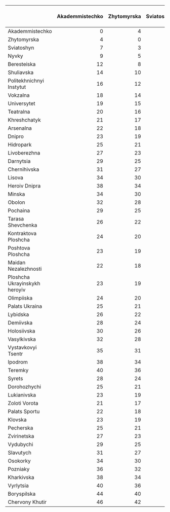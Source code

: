 |                               |   Akademmistechko |   Zhytomyrska |   Sviatoshyn |   Nyvky |   Beresteiska |   Shuliavska |   Politekhnichnyi Instytut |   Vokzalna |   Universytet |   Teatralna |   Khreshchatyk |   Arsenalna |   Dnipro |   Hidropark |   Livoberezhna |   Darnytsia |   Chernihivska |   Lisova |   Heroiv Dnipra |   Minska |   Obolon |   Pochaina |   Tarasa Shevchenka |   Kontraktova Ploshcha |   Poshtova Ploshcha |   Maidan Nezalezhnosti |   Ploshcha Ukrayinskykh heroyiv |   Olimpiiska |   Palats Ukraina |   Lybidska |   Demiivska |   Holosiivska |   Vasylkivska |   Vystavkovyi Tsentr |   Ipodrom |   Teremky |   Syrets |   Dorohozhychi |   Lukianivska |   Zoloti Vorota |   Palats Sportu |   Klovska |   Pecherska |   Zvirinetska |   Vydubychi |   Slavutych |   Osokorky |   Pozniaky |   Kharkivska |   Vyrlytsia |   Boryspilska |   Chervony Khutir |
|:------------------------------|------------------:|--------------:|-------------:|--------:|--------------:|-------------:|---------------------------:|-----------:|--------------:|------------:|---------------:|------------:|---------:|------------:|---------------:|------------:|---------------:|---------:|----------------:|---------:|---------:|-----------:|--------------------:|-----------------------:|--------------------:|-----------------------:|--------------------------------:|-------------:|-----------------:|-----------:|------------:|--------------:|--------------:|---------------------:|----------:|----------:|---------:|---------------:|--------------:|----------------:|----------------:|----------:|------------:|--------------:|------------:|------------:|-----------:|-----------:|-------------:|------------:|--------------:|------------------:|
| Akademmistechko               |                 0 |             4 |            7 |       9 |            12 |           14 |                         16 |         18 |            19 |          20 |             21 |          22 |       23 |          25 |             27 |          29 |             31 |       34 |              38 |       34 |       32 |         29 |                  26 |                     24 |                  23 |                     22 |                              23 |           24 |               25 |         26 |          28 |            30 |            32 |                   35 |        38 |        40 |       28 |             25 |            23 |              21 |              22 |        23 |          25 |            27 |          29 |          31 |         34 |         36 |           38 |          40 |            44 |                46 |
| Zhytomyrska                   |                 4 |             0 |            3 |       5 |             8 |           10 |                         12 |         14 |            15 |          16 |             17 |          18 |       19 |          21 |             23 |          25 |             27 |       30 |              34 |       30 |       28 |         25 |                  22 |                     20 |                  19 |                     18 |                              19 |           20 |               21 |         22 |          24 |            26 |            28 |                   31 |        34 |        36 |       24 |             21 |            19 |              17 |              18 |        19 |          21 |            23 |          25 |          27 |         30 |         32 |           34 |          36 |            40 |                42 |
| Sviatoshyn                    |                 7 |             3 |            0 |       2 |             5 |            7 |                          9 |         11 |            12 |          13 |             14 |          15 |       16 |          18 |             20 |          22 |             24 |       27 |              31 |       27 |       25 |         22 |                  19 |                     17 |                  16 |                     15 |                              16 |           17 |               18 |         19 |          21 |            23 |            25 |                   28 |        31 |        33 |       21 |             18 |            16 |              14 |              15 |        16 |          18 |            20 |          22 |          24 |         27 |         29 |           31 |          33 |            37 |                39 |
| Nyvky                         |                 9 |             5 |            2 |       0 |             3 |            5 |                          7 |          9 |            10 |          11 |             12 |          13 |       14 |          16 |             18 |          20 |             22 |       25 |              29 |       25 |       23 |         20 |                  17 |                     15 |                  14 |                     13 |                              14 |           15 |               16 |         17 |          19 |            21 |            23 |                   26 |        29 |        31 |       19 |             16 |            14 |              12 |              13 |        14 |          16 |            18 |          20 |          22 |         25 |         27 |           29 |          31 |            35 |                37 |
| Beresteiska                   |                12 |             8 |            5 |       3 |             0 |            2 |                          4 |          6 |             7 |           8 |              9 |          10 |       11 |          13 |             15 |          17 |             19 |       22 |              26 |       22 |       20 |         17 |                  14 |                     12 |                  11 |                     10 |                              11 |           12 |               13 |         14 |          16 |            18 |            20 |                   23 |        26 |        28 |       16 |             13 |            11 |               9 |              10 |        11 |          13 |            15 |          17 |          19 |         22 |         24 |           26 |          28 |            32 |                34 |
| Shuliavska                    |                14 |            10 |            7 |       5 |             2 |            0 |                          2 |          4 |             5 |           6 |              7 |           8 |        9 |          11 |             13 |          15 |             17 |       20 |              24 |       20 |       18 |         15 |                  12 |                     10 |                   9 |                      8 |                               9 |           10 |               11 |         12 |          14 |            16 |            18 |                   21 |        24 |        26 |       14 |             11 |             9 |               7 |               8 |         9 |          11 |            13 |          15 |          17 |         20 |         22 |           24 |          26 |            30 |                32 |
| Politekhnichnyi Instytut      |                16 |            12 |            9 |       7 |             4 |            2 |                          0 |          2 |             3 |           4 |              5 |           6 |        7 |           9 |             11 |          13 |             15 |       18 |              22 |       18 |       16 |         13 |                  10 |                      8 |                   7 |                      6 |                               7 |            8 |                9 |         10 |          12 |            14 |            16 |                   19 |        22 |        24 |       12 |              9 |             7 |               5 |               6 |         7 |           9 |            11 |          13 |          15 |         18 |         20 |           22 |          24 |            28 |                30 |
| Vokzalna                      |                18 |            14 |           11 |       9 |             6 |            4 |                          2 |          0 |             1 |           2 |              3 |           4 |        5 |           7 |              9 |          11 |             13 |       16 |              20 |       16 |       14 |         11 |                   8 |                      6 |                   5 |                      4 |                               5 |            6 |                7 |          8 |          10 |            12 |            14 |                   17 |        20 |        22 |       10 |              7 |             5 |               3 |               4 |         5 |           7 |             9 |          11 |          13 |         16 |         18 |           20 |          22 |            26 |                28 |
| Universytet                   |                19 |            15 |           12 |      10 |             7 |            5 |                          3 |          1 |             0 |           1 |              2 |           3 |        4 |           6 |              8 |          10 |             12 |       15 |              19 |       15 |       13 |         10 |                   7 |                      5 |                   4 |                      3 |                               4 |            5 |                6 |          7 |           9 |            11 |            13 |                   16 |        19 |        21 |        9 |              6 |             4 |               2 |               3 |         4 |           6 |             8 |          10 |          12 |         15 |         17 |           19 |          21 |            25 |                27 |
| Teatralna                     |                20 |            16 |           13 |      11 |             8 |            6 |                          4 |          2 |             1 |           0 |              1 |           2 |        3 |           5 |              7 |           9 |             11 |       14 |              18 |       14 |       12 |          9 |                   6 |                      4 |                   3 |                      2 |                               3 |            4 |                5 |          6 |           8 |            10 |            12 |                   15 |        18 |        20 |        8 |              5 |             3 |               1 |               2 |         3 |           5 |             7 |           9 |          11 |         14 |         16 |           18 |          20 |            24 |                26 |
| Khreshchatyk                  |                21 |            17 |           14 |      12 |             9 |            7 |                          5 |          3 |             2 |           1 |              0 |           1 |        2 |           4 |              6 |           8 |             10 |       13 |              17 |       13 |       11 |          8 |                   5 |                      3 |                   2 |                      1 |                               2 |            3 |                4 |          5 |           7 |             9 |            11 |                   14 |        17 |        19 |        9 |              6 |             4 |               2 |               3 |         4 |           6 |             8 |          10 |          12 |         15 |         17 |           19 |          21 |            25 |                27 |
| Arsenalna                     |                22 |            18 |           15 |      13 |            10 |            8 |                          6 |          4 |             3 |           2 |              1 |           0 |        1 |           3 |              5 |           7 |              9 |       12 |              18 |       14 |       12 |          9 |                   6 |                      4 |                   3 |                      2 |                               3 |            4 |                5 |          6 |           8 |            10 |            12 |                   15 |        18 |        20 |       10 |              7 |             5 |               3 |               4 |         5 |           7 |             9 |          11 |          13 |         16 |         18 |           20 |          22 |            26 |                28 |
| Dnipro                        |                23 |            19 |           16 |      14 |            11 |            9 |                          7 |          5 |             4 |           3 |              2 |           1 |        0 |           2 |              4 |           6 |              8 |       11 |              19 |       15 |       13 |         10 |                   7 |                      5 |                   4 |                      3 |                               4 |            5 |                6 |          7 |           9 |            11 |            13 |                   16 |        19 |        21 |       11 |              8 |             6 |               4 |               5 |         6 |           8 |            10 |          12 |          14 |         17 |         19 |           21 |          23 |            27 |                29 |
| Hidropark                     |                25 |            21 |           18 |      16 |            13 |           11 |                          9 |          7 |             6 |           5 |              4 |           3 |        2 |           0 |              2 |           4 |              6 |        9 |              21 |       17 |       15 |         12 |                   9 |                      7 |                   6 |                      5 |                               6 |            7 |                8 |          9 |          11 |            13 |            15 |                   18 |        21 |        23 |       13 |             10 |             8 |               6 |               7 |         8 |          10 |            12 |          14 |          16 |         19 |         21 |           23 |          25 |            29 |                31 |
| Livoberezhna                  |                27 |            23 |           20 |      18 |            15 |           13 |                         11 |          9 |             8 |           7 |              6 |           5 |        4 |           2 |              0 |           2 |              4 |        7 |              23 |       19 |       17 |         14 |                  11 |                      9 |                   8 |                      7 |                               8 |            9 |               10 |         11 |          13 |            15 |            17 |                   20 |        23 |        25 |       15 |             12 |            10 |               8 |               9 |        10 |          12 |            14 |          16 |          18 |         21 |         23 |           25 |          27 |            31 |                33 |
| Darnytsia                     |                29 |            25 |           22 |      20 |            17 |           15 |                         13 |         11 |            10 |           9 |              8 |           7 |        6 |           4 |              2 |           0 |              2 |        5 |              25 |       21 |       19 |         16 |                  13 |                     11 |                  10 |                      9 |                              10 |           11 |               12 |         13 |          15 |            17 |            19 |                   22 |        25 |        27 |       17 |             14 |            12 |              10 |              11 |        12 |          14 |            16 |          18 |          20 |         23 |         25 |           27 |          29 |            33 |                35 |
| Chernihivska                  |                31 |            27 |           24 |      22 |            19 |           17 |                         15 |         13 |            12 |          11 |             10 |           9 |        8 |           6 |              4 |           2 |              0 |        3 |              27 |       23 |       21 |         18 |                  15 |                     13 |                  12 |                     11 |                              12 |           13 |               14 |         15 |          17 |            19 |            21 |                   24 |        27 |        29 |       19 |             16 |            14 |              12 |              13 |        14 |          16 |            18 |          20 |          22 |         25 |         27 |           29 |          31 |            35 |                37 |
| Lisova                        |                34 |            30 |           27 |      25 |            22 |           20 |                         18 |         16 |            15 |          14 |             13 |          12 |       11 |           9 |              7 |           5 |              3 |        0 |              30 |       26 |       24 |         21 |                  18 |                     16 |                  15 |                     14 |                              15 |           16 |               17 |         18 |          20 |            22 |            24 |                   27 |        30 |        32 |       22 |             19 |            17 |              15 |              16 |        17 |          19 |            21 |          23 |          25 |         28 |         30 |           32 |          34 |            38 |                40 |
| Heroiv Dnipra                 |                38 |            34 |           31 |      29 |            26 |           24 |                         22 |         20 |            19 |          18 |             17 |          18 |       19 |          21 |             23 |          25 |             27 |       30 |               0 |        4 |        6 |          9 |                  12 |                     14 |                  15 |                     16 |                              17 |           18 |               19 |         20 |          22 |            24 |            26 |                   29 |        32 |        34 |       26 |             23 |            21 |              19 |              18 |        19 |          21 |            23 |          25 |          27 |         30 |         32 |           34 |          36 |            40 |                42 |
| Minska                        |                34 |            30 |           27 |      25 |            22 |           20 |                         18 |         16 |            15 |          14 |             13 |          14 |       15 |          17 |             19 |          21 |             23 |       26 |               4 |        0 |        2 |          5 |                   8 |                     10 |                  11 |                     12 |                              13 |           14 |               15 |         16 |          18 |            20 |            22 |                   25 |        28 |        30 |       22 |             19 |            17 |              15 |              14 |        15 |          17 |            19 |          21 |          23 |         26 |         28 |           30 |          32 |            36 |                38 |
| Obolon                        |                32 |            28 |           25 |      23 |            20 |           18 |                         16 |         14 |            13 |          12 |             11 |          12 |       13 |          15 |             17 |          19 |             21 |       24 |               6 |        2 |        0 |          3 |                   6 |                      8 |                   9 |                     10 |                              11 |           12 |               13 |         14 |          16 |            18 |            20 |                   23 |        26 |        28 |       20 |             17 |            15 |              13 |              12 |        13 |          15 |            17 |          19 |          21 |         24 |         26 |           28 |          30 |            34 |                36 |
| Pochaina                      |                29 |            25 |           22 |      20 |            17 |           15 |                         13 |         11 |            10 |           9 |              8 |           9 |       10 |          12 |             14 |          16 |             18 |       21 |               9 |        5 |        3 |          0 |                   3 |                      5 |                   6 |                      7 |                               8 |            9 |               10 |         11 |          13 |            15 |            17 |                   20 |        23 |        25 |       17 |             14 |            12 |              10 |               9 |        10 |          12 |            14 |          16 |          18 |         21 |         23 |           25 |          27 |            31 |                33 |
| Tarasa Shevchenka             |                26 |            22 |           19 |      17 |            14 |           12 |                         10 |          8 |             7 |           6 |              5 |           6 |        7 |           9 |             11 |          13 |             15 |       18 |              12 |        8 |        6 |          3 |                   0 |                      2 |                   3 |                      4 |                               5 |            6 |                7 |          8 |          10 |            12 |            14 |                   17 |        20 |        22 |       14 |             11 |             9 |               7 |               6 |         7 |           9 |            11 |          13 |          15 |         18 |         20 |           22 |          24 |            28 |                30 |
| Kontraktova Ploshcha          |                24 |            20 |           17 |      15 |            12 |           10 |                          8 |          6 |             5 |           4 |              3 |           4 |        5 |           7 |              9 |          11 |             13 |       16 |              14 |       10 |        8 |          5 |                   2 |                      0 |                   1 |                      2 |                               3 |            4 |                5 |          6 |           8 |            10 |            12 |                   15 |        18 |        20 |       12 |              9 |             7 |               5 |               4 |         5 |           7 |             9 |          11 |          13 |         16 |         18 |           20 |          22 |            26 |                28 |
| Poshtova Ploshcha             |                23 |            19 |           16 |      14 |            11 |            9 |                          7 |          5 |             4 |           3 |              2 |           3 |        4 |           6 |              8 |          10 |             12 |       15 |              15 |       11 |        9 |          6 |                   3 |                      1 |                   0 |                      1 |                               2 |            3 |                4 |          5 |           7 |             9 |            11 |                   14 |        17 |        19 |       11 |              8 |             6 |               4 |               3 |         4 |           6 |             8 |          10 |          12 |         15 |         17 |           19 |          21 |            25 |                27 |
| Maidan Nezalezhnosti          |                22 |            18 |           15 |      13 |            10 |            8 |                          6 |          4 |             3 |           2 |              1 |           2 |        3 |           5 |              7 |           9 |             11 |       14 |              16 |       12 |       10 |          7 |                   4 |                      2 |                   1 |                      0 |                               1 |            2 |                3 |          4 |           6 |             8 |            10 |                   13 |        16 |        18 |       10 |              7 |             5 |               3 |               2 |         3 |           5 |             7 |           9 |          11 |         14 |         16 |           18 |          20 |            24 |                26 |
| Ploshcha Ukrayinskykh heroyiv |                23 |            19 |           16 |      14 |            11 |            9 |                          7 |          5 |             4 |           3 |              2 |           3 |        4 |           6 |              8 |          10 |             12 |       15 |              17 |       13 |       11 |          8 |                   5 |                      3 |                   2 |                      1 |                               0 |            1 |                2 |          3 |           5 |             7 |             9 |                   12 |        15 |        17 |        9 |              6 |             4 |               2 |               1 |         2 |           4 |             6 |           8 |          10 |         13 |         15 |           17 |          19 |            23 |                25 |
| Olimpiiska                    |                24 |            20 |           17 |      15 |            12 |           10 |                          8 |          6 |             5 |           4 |              3 |           4 |        5 |           7 |              9 |          11 |             13 |       16 |              18 |       14 |       12 |          9 |                   6 |                      4 |                   3 |                      2 |                               1 |            0 |                1 |          2 |           4 |             6 |             8 |                   11 |        14 |        16 |       10 |              7 |             5 |               3 |               2 |         3 |           5 |             7 |           9 |          11 |         14 |         16 |           18 |          20 |            24 |                26 |
| Palats Ukraina                |                25 |            21 |           18 |      16 |            13 |           11 |                          9 |          7 |             6 |           5 |              4 |           5 |        6 |           8 |             10 |          12 |             14 |       17 |              19 |       15 |       13 |         10 |                   7 |                      5 |                   4 |                      3 |                               2 |            1 |                0 |          1 |           3 |             5 |             7 |                   10 |        13 |        15 |       11 |              8 |             6 |               4 |               3 |         4 |           6 |             8 |          10 |          12 |         15 |         17 |           19 |          21 |            25 |                27 |
| Lybidska                      |                26 |            22 |           19 |      17 |            14 |           12 |                         10 |          8 |             7 |           6 |              5 |           6 |        7 |           9 |             11 |          13 |             15 |       18 |              20 |       16 |       14 |         11 |                   8 |                      6 |                   5 |                      4 |                               3 |            2 |                1 |          0 |           2 |             4 |             6 |                    9 |        12 |        14 |       12 |              9 |             7 |               5 |               4 |         5 |           7 |             9 |          11 |          13 |         16 |         18 |           20 |          22 |            26 |                28 |
| Demiivska                     |                28 |            24 |           21 |      19 |            16 |           14 |                         12 |         10 |             9 |           8 |              7 |           8 |        9 |          11 |             13 |          15 |             17 |       20 |              22 |       18 |       16 |         13 |                  10 |                      8 |                   7 |                      6 |                               5 |            4 |                3 |          2 |           0 |             2 |             4 |                    7 |        10 |        12 |       14 |             11 |             9 |               7 |               6 |         7 |           9 |            11 |          13 |          15 |         18 |         20 |           22 |          24 |            28 |                30 |
| Holosiivska                   |                30 |            26 |           23 |      21 |            18 |           16 |                         14 |         12 |            11 |          10 |              9 |          10 |       11 |          13 |             15 |          17 |             19 |       22 |              24 |       20 |       18 |         15 |                  12 |                     10 |                   9 |                      8 |                               7 |            6 |                5 |          4 |           2 |             0 |             2 |                    5 |         8 |        10 |       16 |             13 |            11 |               9 |               8 |         9 |          11 |            13 |          15 |          17 |         20 |         22 |           24 |          26 |            30 |                32 |
| Vasylkivska                   |                32 |            28 |           25 |      23 |            20 |           18 |                         16 |         14 |            13 |          12 |             11 |          12 |       13 |          15 |             17 |          19 |             21 |       24 |              26 |       22 |       20 |         17 |                  14 |                     12 |                  11 |                     10 |                               9 |            8 |                7 |          6 |           4 |             2 |             0 |                    3 |         6 |         8 |       18 |             15 |            13 |              11 |              10 |        11 |          13 |            15 |          17 |          19 |         22 |         24 |           26 |          28 |            32 |                34 |
| Vystavkovyi Tsentr            |                35 |            31 |           28 |      26 |            23 |           21 |                         19 |         17 |            16 |          15 |             14 |          15 |       16 |          18 |             20 |          22 |             24 |       27 |              29 |       25 |       23 |         20 |                  17 |                     15 |                  14 |                     13 |                              12 |           11 |               10 |          9 |           7 |             5 |             3 |                    0 |         3 |         5 |       21 |             18 |            16 |              14 |              13 |        14 |          16 |            18 |          20 |          22 |         25 |         27 |           29 |          31 |            35 |                37 |
| Ipodrom                       |                38 |            34 |           31 |      29 |            26 |           24 |                         22 |         20 |            19 |          18 |             17 |          18 |       19 |          21 |             23 |          25 |             27 |       30 |              32 |       28 |       26 |         23 |                  20 |                     18 |                  17 |                     16 |                              15 |           14 |               13 |         12 |          10 |             8 |             6 |                    3 |         0 |         2 |       24 |             21 |            19 |              17 |              16 |        17 |          19 |            21 |          23 |          25 |         28 |         30 |           32 |          34 |            38 |                40 |
| Teremky                       |                40 |            36 |           33 |      31 |            28 |           26 |                         24 |         22 |            21 |          20 |             19 |          20 |       21 |          23 |             25 |          27 |             29 |       32 |              34 |       30 |       28 |         25 |                  22 |                     20 |                  19 |                     18 |                              17 |           16 |               15 |         14 |          12 |            10 |             8 |                    5 |         2 |         0 |       26 |             23 |            21 |              19 |              18 |        19 |          21 |            23 |          25 |          27 |         30 |         32 |           34 |          36 |            40 |                42 |
| Syrets                        |                28 |            24 |           21 |      19 |            16 |           14 |                         12 |         10 |             9 |           8 |              9 |          10 |       11 |          13 |             15 |          17 |             19 |       22 |              26 |       22 |       20 |         17 |                  14 |                     12 |                  11 |                     10 |                               9 |           10 |               11 |         12 |          14 |            16 |            18 |                   21 |        24 |        26 |        0 |              3 |             5 |               7 |               8 |         9 |          11 |            13 |          15 |          17 |         20 |         22 |           24 |          26 |            30 |                32 |
| Dorohozhychi                  |                25 |            21 |           18 |      16 |            13 |           11 |                          9 |          7 |             6 |           5 |              6 |           7 |        8 |          10 |             12 |          14 |             16 |       19 |              23 |       19 |       17 |         14 |                  11 |                      9 |                   8 |                      7 |                               6 |            7 |                8 |          9 |          11 |            13 |            15 |                   18 |        21 |        23 |        3 |              0 |             2 |               4 |               5 |         6 |           8 |            10 |          12 |          14 |         17 |         19 |           21 |          23 |            27 |                29 |
| Lukianivska                   |                23 |            19 |           16 |      14 |            11 |            9 |                          7 |          5 |             4 |           3 |              4 |           5 |        6 |           8 |             10 |          12 |             14 |       17 |              21 |       17 |       15 |         12 |                   9 |                      7 |                   6 |                      5 |                               4 |            5 |                6 |          7 |           9 |            11 |            13 |                   16 |        19 |        21 |        5 |              2 |             0 |               2 |               3 |         4 |           6 |             8 |          10 |          12 |         15 |         17 |           19 |          21 |            25 |                27 |
| Zoloti Vorota                 |                21 |            17 |           14 |      12 |             9 |            7 |                          5 |          3 |             2 |           1 |              2 |           3 |        4 |           6 |              8 |          10 |             12 |       15 |              19 |       15 |       13 |         10 |                   7 |                      5 |                   4 |                      3 |                               2 |            3 |                4 |          5 |           7 |             9 |            11 |                   14 |        17 |        19 |        7 |              4 |             2 |               0 |               1 |         2 |           4 |             6 |           8 |          10 |         13 |         15 |           17 |          19 |            23 |                25 |
| Palats Sportu                 |                22 |            18 |           15 |      13 |            10 |            8 |                          6 |          4 |             3 |           2 |              3 |           4 |        5 |           7 |              9 |          11 |             13 |       16 |              18 |       14 |       12 |          9 |                   6 |                      4 |                   3 |                      2 |                               1 |            2 |                3 |          4 |           6 |             8 |            10 |                   13 |        16 |        18 |        8 |              5 |             3 |               1 |               0 |         1 |           3 |             5 |           7 |           9 |         12 |         14 |           16 |          18 |            22 |                24 |
| Klovska                       |                23 |            19 |           16 |      14 |            11 |            9 |                          7 |          5 |             4 |           3 |              4 |           5 |        6 |           8 |             10 |          12 |             14 |       17 |              19 |       15 |       13 |         10 |                   7 |                      5 |                   4 |                      3 |                               2 |            3 |                4 |          5 |           7 |             9 |            11 |                   14 |        17 |        19 |        9 |              6 |             4 |               2 |               1 |         0 |           2 |             4 |           6 |           8 |         11 |         13 |           15 |          17 |            21 |                23 |
| Pecherska                     |                25 |            21 |           18 |      16 |            13 |           11 |                          9 |          7 |             6 |           5 |              6 |           7 |        8 |          10 |             12 |          14 |             16 |       19 |              21 |       17 |       15 |         12 |                   9 |                      7 |                   6 |                      5 |                               4 |            5 |                6 |          7 |           9 |            11 |            13 |                   16 |        19 |        21 |       11 |              8 |             6 |               4 |               3 |         2 |           0 |             2 |           4 |           6 |          9 |         11 |           13 |          15 |            19 |                21 |
| Zvirinetska                   |                27 |            23 |           20 |      18 |            15 |           13 |                         11 |          9 |             8 |           7 |              8 |           9 |       10 |          12 |             14 |          16 |             18 |       21 |              23 |       19 |       17 |         14 |                  11 |                      9 |                   8 |                      7 |                               6 |            7 |                8 |          9 |          11 |            13 |            15 |                   18 |        21 |        23 |       13 |             10 |             8 |               6 |               5 |         4 |           2 |             0 |           2 |           4 |          7 |          9 |           11 |          13 |            17 |                19 |
| Vydubychi                     |                29 |            25 |           22 |      20 |            17 |           15 |                         13 |         11 |            10 |           9 |             10 |          11 |       12 |          14 |             16 |          18 |             20 |       23 |              25 |       21 |       19 |         16 |                  13 |                     11 |                  10 |                      9 |                               8 |            9 |               10 |         11 |          13 |            15 |            17 |                   20 |        23 |        25 |       15 |             12 |            10 |               8 |               7 |         6 |           4 |             2 |           0 |           2 |          5 |          7 |            9 |          11 |            15 |                17 |
| Slavutych                     |                31 |            27 |           24 |      22 |            19 |           17 |                         15 |         13 |            12 |          11 |             12 |          13 |       14 |          16 |             18 |          20 |             22 |       25 |              27 |       23 |       21 |         18 |                  15 |                     13 |                  12 |                     11 |                              10 |           11 |               12 |         13 |          15 |            17 |            19 |                   22 |        25 |        27 |       17 |             14 |            12 |              10 |               9 |         8 |           6 |             4 |           2 |           0 |          3 |          5 |            7 |           9 |            13 |                15 |
| Osokorky                      |                34 |            30 |           27 |      25 |            22 |           20 |                         18 |         16 |            15 |          14 |             15 |          16 |       17 |          19 |             21 |          23 |             25 |       28 |              30 |       26 |       24 |         21 |                  18 |                     16 |                  15 |                     14 |                              13 |           14 |               15 |         16 |          18 |            20 |            22 |                   25 |        28 |        30 |       20 |             17 |            15 |              13 |              12 |        11 |           9 |             7 |           5 |           3 |          0 |          2 |            4 |           6 |            10 |                12 |
| Pozniaky                      |                36 |            32 |           29 |      27 |            24 |           22 |                         20 |         18 |            17 |          16 |             17 |          18 |       19 |          21 |             23 |          25 |             27 |       30 |              32 |       28 |       26 |         23 |                  20 |                     18 |                  17 |                     16 |                              15 |           16 |               17 |         18 |          20 |            22 |            24 |                   27 |        30 |        32 |       22 |             19 |            17 |              15 |              14 |        13 |          11 |             9 |           7 |           5 |          2 |          0 |            2 |           4 |             8 |                10 |
| Kharkivska                    |                38 |            34 |           31 |      29 |            26 |           24 |                         22 |         20 |            19 |          18 |             19 |          20 |       21 |          23 |             25 |          27 |             29 |       32 |              34 |       30 |       28 |         25 |                  22 |                     20 |                  19 |                     18 |                              17 |           18 |               19 |         20 |          22 |            24 |            26 |                   29 |        32 |        34 |       24 |             21 |            19 |              17 |              16 |        15 |          13 |            11 |           9 |           7 |          4 |          2 |            0 |           2 |             6 |                 8 |
| Vyrlytsia                     |                40 |            36 |           33 |      31 |            28 |           26 |                         24 |         22 |            21 |          20 |             21 |          22 |       23 |          25 |             27 |          29 |             31 |       34 |              36 |       32 |       30 |         27 |                  24 |                     22 |                  21 |                     20 |                              19 |           20 |               21 |         22 |          24 |            26 |            28 |                   31 |        34 |        36 |       26 |             23 |            21 |              19 |              18 |        17 |          15 |            13 |          11 |           9 |          6 |          4 |            2 |           0 |             4 |                 6 |
| Boryspilska                   |                44 |            40 |           37 |      35 |            32 |           30 |                         28 |         26 |            25 |          24 |             25 |          26 |       27 |          29 |             31 |          33 |             35 |       38 |              40 |       36 |       34 |         31 |                  28 |                     26 |                  25 |                     24 |                              23 |           24 |               25 |         26 |          28 |            30 |            32 |                   35 |        38 |        40 |       30 |             27 |            25 |              23 |              22 |        21 |          19 |            17 |          15 |          13 |         10 |          8 |            6 |           4 |             0 |                 2 |
| Chervony Khutir               |                46 |            42 |           39 |      37 |            34 |           32 |                         30 |         28 |            27 |          26 |             27 |          28 |       29 |          31 |             33 |          35 |             37 |       40 |              42 |       38 |       36 |         33 |                  30 |                     28 |                  27 |                     26 |                              25 |           26 |               27 |         28 |          30 |            32 |            34 |                   37 |        40 |        42 |       32 |             29 |            27 |              25 |              24 |        23 |          21 |            19 |          17 |          15 |         12 |         10 |            8 |           6 |             2 |                 0 |
